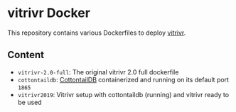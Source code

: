 # vitrivr Docker

This repository contains various Dockerfiles to deploy [vitrivr](https://vitrivr.org/vitrivr.html).

## Content

- `vitrivr-2.0-full`: The original vitrivr 2.0 full dockerfile
- `cottontaildb`: [CottontailDB](https://github.com/ppanopticon/cottontaildb) containerized and running on its default port `1865`
- `vitrivr2019`: Vitrivr setup with cottontaildb (running) and vitrivr ready to be used
